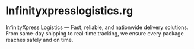 # Infinityxpresslogistics.rg
InfinityXpress Logistics — Fast, reliable, and nationwide delivery solutions. From same-day shipping to real-time tracking, we ensure every package reaches safely and on time.
